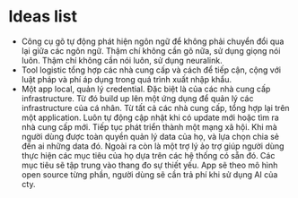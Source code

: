 # Ideas list
* Công cụ gõ tự động phát hiện ngôn ngữ để không phải chuyển đổi qua lại giữa các ngôn ngữ. Thậm chí không cần gõ nữa, sử dụng giọng nói luôn. Thậm chí không cần nói luôn, sử dụng neuralink.
* Tool logistic tổng hợp các nhà cung cấp và cách để tiếp cận, cộng với luật pháp và phí áp dụng trong quá trình xuất nhập khẩu.
* Một app local, quản lý credential. Đặc biệt là của các nhà cung cấp infrastructure. Từ đó build up lên một ứng dụng để quản lý các infrastructure của cá nhân. Từ tất cả các nhà cung cấp, tổng hợp lại trên một application. Luôn tự động cập nhật khi có update mới hoặc tìm ra nhà cung cấp mới. Tiếp tục phát triển thành một mạng xã hội. Khi mà người dùng được toàn quyền quản lý data của họ, và lựa chọn chia sẻ đến ai những data đó. Ngoài ra còn là một trợ lý ảo trợ giúp người dùng thực hiện các mục tiêu của họ dựa trên các hệ thống có sẵn đó. Các mục tiêu sẽ tập trung vào thang đo sự thiết yếu. App sẽ theo mô hình open source từng phần, người dùng sẽ cần trả phí khi sử dụng AI của cty.
